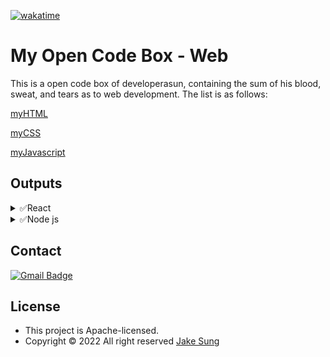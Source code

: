 [![wakatime](https://wakatime.com/badge/user/e56daee8-7aae-4b0e-814c-b6bb7f5f841c/project/ef1e9c29-f173-4ae8-bc51-82fc45e25935.svg)](https://wakatime.com/badge/user/e56daee8-7aae-4b0e-814c-b6bb7f5f841c/project/ef1e9c29-f173-4ae8-bc51-82fc45e25935)

# My Open Code Box - Web

This is a open code box of developerasun, containing the sum of his blood, sweat, and tears as to web development. The list is as follows:

[myHTML](https://github.com/developerasun/myCodeBox-web/tree/main/myHTML)

[myCSS](https://github.com/developerasun/myCodeBox-web/tree/main/myCSS)

[myJavascript](https://github.com/developerasun/myCodeBox-web/tree/main/myJavascript)

## Outputs

<details>
  <summary>✅React</summary>

- useQuery

https://user-images.githubusercontent.com/83855174/147634315-666ef3ca-0da4-48b6-872d-b1eb65c58849.mp4

- useInfiniteQuery

https://user-images.githubusercontent.com/83855174/147634099-17cb1699-6546-4ebe-9cc8-114ebce124e6.mp4

- redux-react 
  
https://user-images.githubusercontent.com/83855174/151017399-762dc0b3-4431-4a06-b06b-e621879632a8.mp4

</details>

<details>
  <summary>✅Node js </summary>

- blog app

https://user-images.githubusercontent.com/83855174/147804554-432cd627-18e8-4782-84a7-61e320723881.mp4

- chat app

https://user-images.githubusercontent.com/83855174/147804564-eb674c38-6b9c-41d1-8202-7ddee9f595f1.mp4

- login 
  
https://user-images.githubusercontent.com/83855174/150134828-dc3ddf5b-a9ed-4c2a-87f5-d7dd44494417.mp4

- Google Oauth

https://user-images.githubusercontent.com/83855174/148180423-bb9b98ce-be5e-49b3-92ee-01dde36b91d2.mp4

- Netlify serverless

https://user-images.githubusercontent.com/83855174/148397581-6bd6ccef-3d55-4e3a-abc2-9485c9a1eff2.mp4
  
</details>

## Contact

[![Gmail Badge](https://img.shields.io/badge/Gmail-d14836?style=flat-square&logo=Gmail&logoColor=white&link=mailto:designerasun@gmail.com)](mailto:designerasun@gmail.com)

## License 

- This project is Apache-licensed.
- Copyright © 2022 All right reserved [Jake Sung](https://github.com/developerasun) 
